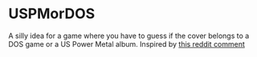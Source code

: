 # USPMorDOS

A silly idea for a game where you have to guess if the cover belongs to a DOS game or a US Power Metal album.
Inspired by [this reddit comment](https://www.reddit.com/r/Metal/comments/7w4a4b/shreddits_offtopic_discussion/dtxjxfh/)